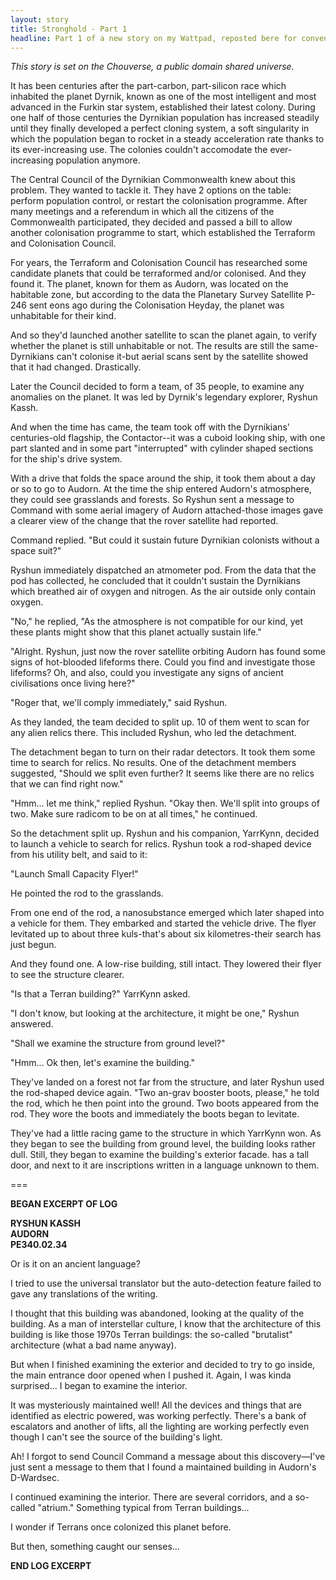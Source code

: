 ```yaml
---
layout: story
title: Stronghold - Part 1
headline: Part 1 of a new story on my Wattpad, reposted bere for convenience of school officials. Part of the Chouverse public domain shared universe.
---
```



*This story is set on the Chouverse, a public domain shared universe.*

It has been centuries after the part-carbon, part-silicon race which inhabited the planet Dyrnik, known as one of the most intelligent and most advanced in the Furkin star system, established their latest colony. During one half of those centuries the Dyrnikian population has increased steadily until they finally developed a perfect cloning system, a soft singularity in which the population began to rocket in a steady acceleration rate thanks to its ever-increasing use. The colonies couldn't accomodate the ever-increasing population anymore.

The Central Council of the Dyrnikian Commonwealth knew about this problem. They wanted to tackle it. They have 2 options on the table: perform population control, or restart the colonisation programme. After many meetings and a referendum in which all the citizens of the Commonwealth participated, they decided and passed a bill to allow another colonisation programme to start, which established the Terraform and Colonisation Council.

For years, the Terraform and Colonisation Council has researched some candidate planets that could be terraformed and/or colonised. And they found it. The planet, known for them as Audorn, was located on the habitable zone, but according to the data the Planetary Survey Satellite P-246 sent eons ago during the Colonisation Heyday, the planet was unhabitable for their kind.

And so they'd launched another satellite to scan the planet again, to verify whether the planet is still unhabitable or not. The results are still the same-Dyrnikians can't colonise it-but aerial scans sent by the satellite showed that it had changed. Drastically.

Later the Council decided to form a team, of 35 people, to examine any anomalies on the planet. It was led by Dyrnik's legendary explorer, Ryshun Kassh.

And when the time has came, the team took off with the Dyrnikians' centuries-old flagship, the Contactor--it was a cuboid looking ship, with one part slanted and in some part "interrupted" with cylinder shaped sections for the ship's drive system.

With a drive that folds the space around the ship, it took them about a day or so to go to Audorn. At the time the ship entered Audorn's atmosphere, they could see grasslands and forests. So Ryshun sent a message to Command with some aerial imagery of Audorn attached-those images gave a clearer view of the change that the rover satellite had reported.

Command replied. "But could it sustain future Dyrnikian colonists without a space suit?"

Ryshun immediately dispatched an atmometer pod. From the data that the pod has collected, he concluded that it couldn't sustain the Dyrnikians which breathed air of oxygen and nitrogen. As the air outside only contain oxygen.

"No," he replied, "As the atmosphere is not compatible for our kind, yet these plants might show that this planet actually sustain life."

"Alright. Ryshun, just now the rover satellite orbiting Audorn has found some signs of hot-blooded lifeforms there. Could you find and investigate those lifeforms? Oh, and also, could you investigate any signs of ancient civilisations once living here?"

"Roger that, we'll comply immediately," said Ryshun.

As they landed, the team decided to split up. 10 of them went to scan for any alien relics there. This included Ryshun, who led the detachment. 

The detachment began to turn on their radar detectors. It took them some time to search for relics. No results. One of the detachment members suggested, "Should we split even further? It seems like there are no relics that we can find right now."

"Hmm... let me think," replied Ryshun. "Okay then. We'll split into groups of two. Make sure radicom to be on at all times," he continued.

So the detachment split up. Ryshun and his companion, YarrKynn, decided to launch a vehicle to search for relics. Ryshun took a rod-shaped device from his utility belt, and said to it:

"Launch Small Capacity Flyer!"

He pointed the rod to the grasslands.

From one end of the rod, a nanosubstance emerged which later shaped into a vehicle for them. They embarked and started the vehicle drive. The flyer levitated up to about three kuls-that's about six kilometres-their search has just begun.

And they found one. A low-rise building, still intact. They lowered their flyer to see the structure clearer.

"Is that a Terran building?" YarrKynn asked.

"I don't know, but looking at the architecture, it might be one," Ryshun answered.

"Shall we examine the structure from ground level?"

"Hmm... Ok then, let's examine the building."

They've landed on a forest not far from the structure, and later Ryshun used the rod-shaped device again. "Two an-grav booster boots, please," he told the rod, which he then point into the ground. Two boots appeared from the rod. They wore the boots and immediately the boots began to levitate.

They've had a little racing game to the structure in which YarrKynn won. As they began to see the building from ground level, the building looks rather dull. Still, they began to examine the building's exterior facade. has a tall door, and next to it are inscriptions written in a language unknown to them.

===

**BEGAN EXCERPT OF LOG**

**RYSHUN KASSH<br>
AUDORN<br>
PE340.02.34**

Or is it on an ancient language?

I tried to use the universal translator but the auto-detection feature failed to gave any translations of the writing.

I thought that this building was abandoned, looking at the quality of the building. As a man of interstellar culture, I know that the architecture of this building is like those 1970s Terran buildings: the so-called "brutalist" architecture (what a bad name anyway).

But when I finished examining the exterior and decided to try to go inside, the main entrance door opened when I pushed it. Again, I was kinda surprised... I began to examine the interior.

It was mysteriously maintained well! All the devices and things that are identified as electric powered, was working perfectly. There's a bank of escalators and another of lifts, all the lighting are working perfectly even though I can't see the source of the building's light.

Ah! I forgot to send Council Command a message about this discovery—I've just sent a message to them that I found a maintained building in Audorn's D-Wardsec.

I continued examining the interior. There are several corridors, and a so-called "atrium." Something typical from Terran buildings...

I wonder if Terrans once colonized this planet before.

But then, something caught our senses...

**END LOG EXCERPT**

